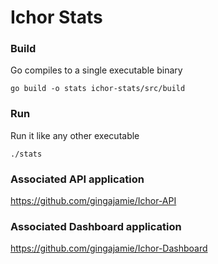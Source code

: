 # Ichor Stats

### Build
Go compiles to a single executable binary

`go build -o stats ichor-stats/src/build`

### Run
Run it like any other executable

`./stats`

### Associated API application
https://github.com/gingajamie/Ichor-API

### Associated Dashboard application
https://github.com/gingajamie/Ichor-Dashboard
